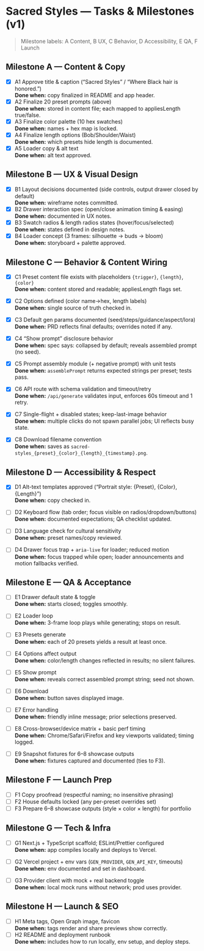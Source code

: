 # Sacred Styles — Tasks & Milestones (v1)

> Milestone labels: A Content, B UX, C Behavior, D Accessibility, E QA, F Launch

## Milestone A — Content & Copy
- [x] A1 Approve title & caption (“Sacred Styles” / “Where Black hair is honored.”)  
  **Done when:** copy finalized in README and app header.
- [x] A2 Finalize 20 preset prompts (above)  
  **Done when:** stored in content file; each mapped to appliesLength true/false.
- [x] A3 Finalize color palette (10 hex swatches)  
  **Done when:** names + hex map is locked.
- [x] A4 Finalize length options (Bob/Shoulder/Waist)  
  **Done when:** which presets hide length is documented.
- [x] A5 Loader copy & alt text  
  **Done when:** alt text approved.

## Milestone B — UX & Visual Design
- [x] B1 Layout decisions documented (side controls, output drawer closed by default)  
  **Done when:** wireframe notes committed.
- [x] B2 Drawer interaction spec (open/close animation timing & easing)  
  **Done when:** documented in UX notes.
- [x] B3 Swatch radios & length radios states (hover/focus/selected)  
  **Done when:** states defined in design notes.
 - [x] B4 Loader concept (3 frames: silhouette → buds → bloom)  
   **Done when:** storyboard + palette approved.

## Milestone C — Behavior & Content Wiring
- [x] C1 Preset content file exists with placeholders `{trigger}`, `{length}`, `{color}`  
  **Done when:** content stored and readable; appliesLength flags set.
- [x] C2 Options defined (color name→hex, length labels)  
  **Done when:** single source of truth checked in.
- [x] C3 Default gen params documented (seed/steps/guidance/aspect/lora)  
  **Done when:** PRD reflects final defaults; overrides noted if any.
- [x] C4 “Show prompt” disclosure behavior  
  **Done when:** spec says: collapsed by default; reveals assembled prompt (no seed).

- [x] C5 Prompt assembly module (+ negative prompt) with unit tests  
  **Done when:** `assemblePrompt` returns expected strings per preset; tests pass.
- [x] C6 API route with schema validation and timeout/retry  
  **Done when:** `/api/generate` validates input, enforces 60s timeout and 1 retry.
- [x] C7 Single-flight + disabled states; keep-last-image behavior  
  **Done when:** multiple clicks do not spawn parallel jobs; UI reflects busy state.
- [x] C8 Download filename convention  
  **Done when:** saves as `sacred-styles_{preset}_{color}_{length}_{timestamp}.png`.

## Milestone D — Accessibility & Respect
- [x] D1 Alt-text templates approved (“Portrait style: {Preset}, {Color}, {Length}”)  
  **Done when:** copy checked in.
- [ ] D2 Keyboard flow (tab order; focus visible on radios/dropdown/buttons)  
  **Done when:** documented expectations; QA checklist updated.
- [ ] D3 Language check for cultural sensitivity  
  **Done when:** preset names/copy reviewed.

- [ ] D4 Drawer focus trap + `aria-live` for loader; reduced motion  
  **Done when:** focus trapped while open; loader announcements and motion fallbacks verified.

## Milestone E — QA & Acceptance
- [ ] E1 Drawer default state & toggle  
  **Done when:** starts closed; toggles smoothly.
- [ ] E2 Loader loop  
  **Done when:** 3-frame loop plays while generating; stops on result.
- [ ] E3 Presets generate  
  **Done when:** each of 20 presets yields a result at least once.
- [ ] E4 Options affect output  
  **Done when:** color/length changes reflected in results; no silent failures.
- [ ] E5 Show prompt  
  **Done when:** reveals correct assembled prompt string; seed not shown.
- [ ] E6 Download  
  **Done when:** button saves displayed image.
- [ ] E7 Error handling  
  **Done when:** friendly inline message; prior selections preserved.

- [ ] E8 Cross-browser/device matrix + basic perf timing  
  **Done when:** Chrome/Safari/Firefox and key viewports validated; timing logged.
- [ ] E9 Snapshot fixtures for 6–8 showcase outputs  
  **Done when:** fixtures captured and documented (ties to F3).

## Milestone F — Launch Prep
- [ ] F1 Copy proofread (respectful naming; no insensitive phrasing)
- [ ] F2 House defaults locked (any per-preset overrides set)
- [ ] F3 Prepare 6–8 showcase outputs (style × color × length) for portfolio

## Milestone G — Tech & Infra
- [ ] G1 Next.js + TypeScript scaffold; ESLint/Prettier configured  
  **Done when:** app compiles locally and deploys to Vercel.
- [ ] G2 Vercel project + env vars (`GEN_PROVIDER`, `GEN_API_KEY`, timeouts)  
  **Done when:** env documented and set in dashboard.
- [ ] G3 Provider client with mock + real backend toggle  
  **Done when:** local mock runs without network; prod uses provider.


## Milestone H — Launch & SEO
- [ ] H1 Meta tags, Open Graph image, favicon  
  **Done when:** tags render and share previews show correctly.
- [ ] H2 README and deployment runbook  
  **Done when:** includes how to run locally, env setup, and deploy steps.
